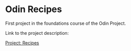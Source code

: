 # Odin Recipes

First project in the foundations course of the Odin Project.

Link to the project description:

[Project: Recipes](https://www.theodinproject.com/lessons/foundations-recipes)
